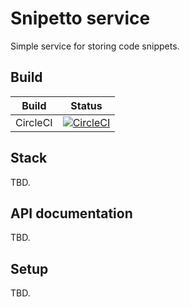 # Snipetto service 

Simple service for storing code snippets.

## Build

| Build  | Status  | 
|---|---|
| CircleCI  | [![CircleCI](https://circleci.com/gh/opalczynski/snipetto_service/tree/master.svg?style=svg)](https://circleci.com/gh/opalczynski/snipetto_service/tree/master) |



## Stack

TBD.

## API documentation

TBD.

## Setup

TBD.
